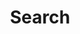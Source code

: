 ---
title: "Search" # in any language you want
layout: "search" # is necessary
# url: "/archive"
# description: "Description for Search"
summary: "search"
placeholder: "start typing to begin searching"
---